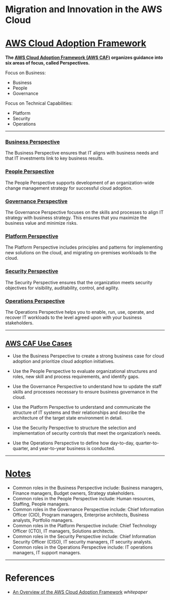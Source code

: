 # Migration and Innovation in the AWS Cloud

# [AWS Cloud Adoption Framework](#aws-cloud-adoption-framework)

**The [AWS Cloud Adoption Framework (AWS CAF)](https://d1.awsstatic.com/whitepapers/aws_cloud_adoption_framework.pdf) organizes guidance into six areas of focus, called Perspectives.** 

Focus on Business:
- Business
- People
- Governance

Focus on Technical Capabilities:
- Platform
- Security
- Operations

---

### [Business Perspective](#business-perspective)

The Business Perspective ensures that IT aligns with business needs and that IT investments link to key business results.

### [People Perspective](#people-perspective)

The People Perspective supports development of an organization-wide change management strategy for successful cloud adoption.

### [Governance Perspective](#governance-perspective)

The Governance Perspective focuses on the skills and processes to align IT strategy with business strategy. This ensures that you maximize the business value and minimize risks.

### [Platform Perspective](#platform-perspective)

The Platform Perspective includes principles and patterns for implementing new solutions on the cloud, and migrating on-premises workloads to the cloud.

### [Security Perspective](#security-perspective)

The Security Perspective ensures that the organization meets security objectives for visibility, auditability, control, and agility.

### [Operations Perspective](#operations-perspective)

The Operations Perspective helps you to enable, run, use, operate, and recover IT workloads to the level agreed upon with your business stakeholders.

---

## [AWS CAF Use Cases](#aws-caf-use-cases)

- Use the Business Perspective to create a strong business case for cloud adoption and prioritize cloud adoption initiatives.

- Use the People Perspective to evaluate organizational structures and roles, new skill and process requirements, and identify gaps. 

- Use the Governance Perspective to understand how to update the staff skills and processes necessary to ensure business governance in the cloud. 

- Use the Platform Perspective  to understand and communicate the structure of IT systems and their relationships and describe the architecture of the target state environment in detail.

- Use the Security Perspective to structure the selection and implementation of security controls that meet the organization’s needs.

- Use the Operations Perspective to define how day-to-day, quarter-to-quarter, and year-to-year business is conducted. 

---

# [Notes](#notes)

- Common roles in the Business Perspective include: Business managers, Finance managers, Budget owners, Strategy stakeholders.
- Common roles in the People Perspective include: Human resources, Staffing, People managers.
- Common roles in the Governance Perspective include: Chief Information Officer (CIO), Program managers, Enterprise architects, Business analysts, Portfolio managers.
- Common roles in the Platform Perspective include: Chief Technology Officer (CTO), IT managers, Solutions architects.
- Common roles in the Security Perspective include: Chief Information Security Officer (CISO), IT security managers, IT security analysts.
- Common roles in the Operations Perspective include: IT operations managers, IT support managers.

---

# References
- [An Overview of the AWS Cloud Adoption Framework](https://d1.awsstatic.com/whitepapers/aws_cloud_adoption_framework.pdf) *whitepaper*